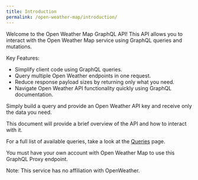 ```yaml
---
title: Introduction
permalink: /open-weather-map/introduction/
---
```


Welcome to the Open Weather Map GraphQL API! This API allows you to interact with the Open Weather Map service using GraphQL queries and mutations.

Key Features:

- Simplify client code using GraphQL queries.
- Query multiple Open Weather endpoints in one request.
- Reduce response payload sizes by returning only what you need.
- Navigate Open Weather API functionality quickly using GraphQL documentation.

Simply build a query and provide an Open Weather API key and receive only the data you need.

This document will provide a brief overview of the API and how to interact with it.

For a full list of available queries, take a look at the [Queries](/open-weather-map/queries/) page.

You must have your own account with Open Weather Map to use this GraphQL Proxy endpoint.

Note: This service has no affiliation with OpenWeather.
